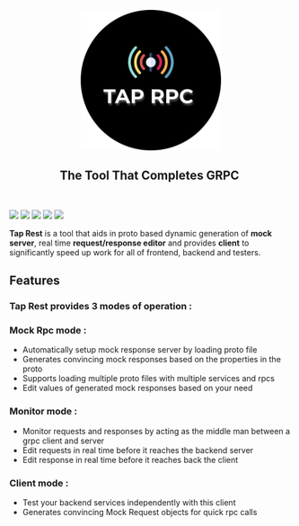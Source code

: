 <p align="center">
  <img src="resources/icon.png" width="250px">
</p>
<h2 align="center">The Tool That Completes GRPC  </h2>
<br/>

[![](https://img.shields.io/badge/package-npm-blue)](https://github.com/nateshmbhat/tap-rest)
[![](https://img.shields.io/github/license/nateshmbhat/tap-rest)](https://github.com/nateshmbhat/tap-rest)
[![](https://img.shields.io/github/languages/code-size/nateshmbhat/tap-rest)](https://github.com/nateshmbhat/tap-rest)
[![](https://img.shields.io/badge/platform-mac,linux,windows-darkgreen)](https://github.com/nateshmbhat/tap-rest)
[![](https://img.shields.io/twitter/url?style=social&url=https%3A%2F%2Fgithub.com%2Fnateshmbhat%2Ftap-rest)](https://twitter.com/intent/tweet?text=Wow:&url=https%3A%2F%2Fgithub.com%2Fnateshmbhat%2Ftap-rest)

**Tap Rest** is a tool that aids in proto based dynamic generation of **mock server**, real time **request/response editor** and provides **client** to significantly speed up work for all of frontend, backend and testers.

## Features

### **Tap Rest** provides 3 modes of operation :

### **Mock Rpc** mode :

- Automatically setup mock response server by loading proto file
- Generates convincing mock responses based on the properties in the proto
- Supports loading multiple proto files with multiple services and rpcs
- Edit values of generated mock responses based on your need

### **Monitor** mode :

- Monitor requests and responses by acting as the middle man between a grpc client and server
- Edit requests in real time before it reaches the backend server
- Edit response in real time before it reaches back the client

### **Client** mode :
- Test your backend services independently with this client
- Generates convincing Mock Request objects for quick rpc calls

